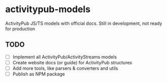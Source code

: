 # activitypub-models
ActivityPub JS/TS models with official docs. Still in development, not ready for production

## TODO
 - [ ] Implement all ActivityPub/ActivityStreams models
 - [ ] Create website docs (or guide) for ActivityPub structures
 - [ ] Add more tools, like parsers & converters and utils
 - [ ] Publish as NPM package
